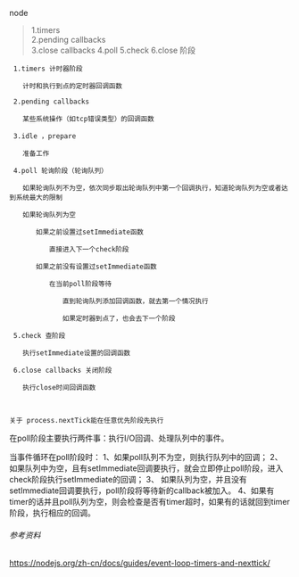 node    

> 1.timers   
> 2.pending callbacks   
> 3.close callbacks
4.poll
5.check
6.close 阶段   


```
 1.timers 计时器阶段

　　计时和执行到点的定时器回调函数

 2.pending callbacks

　　某些系统操作（如tcp错误类型）的回调函数

 3.idle ，prepare

　　准备工作

 4.poll 轮询阶段（轮询队列）

　　如果轮询队列不为空，依次同步取出轮询队列中第一个回调执行，知道轮询队列为空或者达到系统最大的限制

　　如果轮询队列为空

　　　　如果之前设置过setImmediate函数

　　　　　　直接进入下一个check阶段

　　　　如果之前没有设置过setImmediate函数

　　　　　　在当前poll阶段等待

　　　　　　　　直到轮询队列添加回调函数，就去第一个情况执行

　　　　　　　　如果定时器到点了，也会去下一个阶段

 5.check 查阶段

　　执行setImmediate设置的回调函数

 6.close callbacks 关闭阶段

　　执行close时间回调函数

 

关于 process.nextTick能在任意优先阶段先执行
```
在poll阶段主要执行两件事：执行I/O回调、处理队列中的事件。

当事件循环在poll阶段时：
1、如果poll队列不为空，则执行队列中的回调；
2、 如果队列中为空，且有setImmediate回调要执行，就会立即停止poll阶段，进入check阶段执行setImmediate的回调；
3、 如果队列为空，并且没有setImmediate回调要执行，poll阶段将等待新的callback被加入。
4、如果有timer的话并且poll队列为空，则会检查是否有timer超时，如果有的话就回到timer阶段，执行相应的回调。
###### 参考资料
https://nodejs.org/zh-cn/docs/guides/event-loop-timers-and-nexttick/
